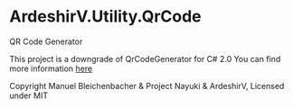 # ArdeshirV.Utility.QrCode
QR Code Generator

This project is a downgrade of QrCodeGenerator for C# 2.0
You can find more information <a href="here https://github.com/manuelbl/QrCodeGenerator">here</a>

Copyright Manuel Bleichenbacher & Project Nayuki & ArdeshirV, Licensed under MIT
